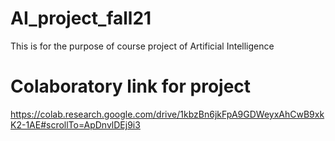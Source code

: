 # AI_project_fall21
This is for the purpose of course project of Artificial Intelligence

# Colaboratory link for project
 https://colab.research.google.com/drive/1kbzBn6jkFpA9GDWeyxAhCwB9xkK2-1AE#scrollTo=ApDnvlDEj9i3
